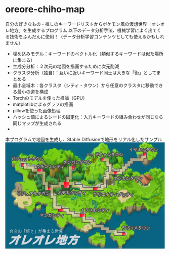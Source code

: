 # oreore-chiho-map
自分の好きなもの・推しのキーワードリストからポケモン風の仮想世界「オレオレ地方」を生成するプログラム
以下のデータ分析手法、機械学習によく出てくる技術をふんだんに使用！（データ分析学習コンテンツとしても使えるかもしれません）

- 埋め込みモデル：キーワードのベクトル化（類似するキーワードは似た場所に集まる）
- 主成分分析：２次元の地図を描画するために次元削減
- クラスタ分析（独自）：互いに近いキーワード同士は大きな「街」としてまとめる
- 最小全域木：各クラスタ（シティ・タウン）から任意のクラスタに移動できる最小の道を構成
- Torchのモデルを使った推論（GPU）
- matplotlibによるグラフの描画
- pillowを使った画像処理
- ハッシュ値によるシードの固定化：入力キーワードの組み合わせが同じなら同じマップが生成される
- 


本プログラムで地図を生成し、Stable Diffusionで地形をリアル化したサンプル
<img src="./sample/texture_map_sample.png">

